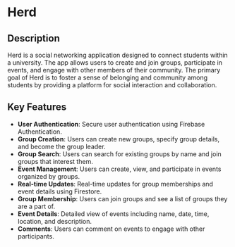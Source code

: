 # Herd

## Description

Herd is a social networking application designed to connect students within a university. The app allows users to create and join groups, participate in events, and engage with other members of their community. The primary goal of Herd is to foster a sense of belonging and community among students by providing a platform for social interaction and collaboration.

## Key Features

- **User Authentication**: Secure user authentication using Firebase Authentication.
- **Group Creation**: Users can create new groups, specify group details, and become the group leader.
- **Group Search**: Users can search for existing groups by name and join groups that interest them.
- **Event Management**: Users can create, view, and participate in events organized by groups.
- **Real-time Updates**: Real-time updates for group memberships and event details using Firestore.
- **Group Membership**: Users can join groups and see a list of groups they are a part of.
- **Event Details**: Detailed view of events including name, date, time, location, and description.
- **Comments**: Users can comment on events to engage with other participants.
